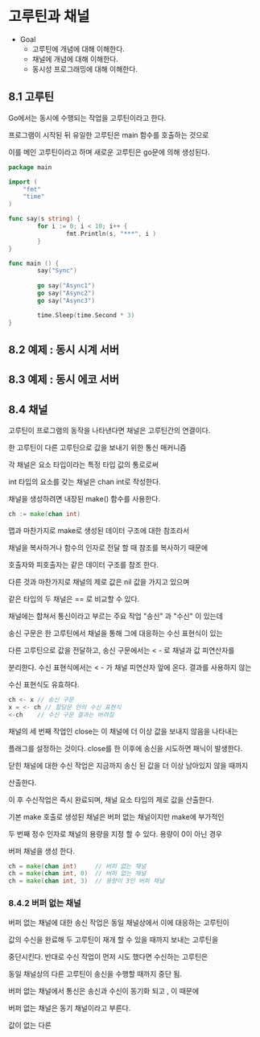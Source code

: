 # 고루틴과 채널

- Goal
    - 고루틴에 개념에 대해 이해한다.
    - 채널에 개념에 대해 이해한다.
    - 동시성 프로그래밍에 대해 이해한다.

## 8.1 고루틴

Go에서는 동시에 수행되는 작업을 고루틴이라고 한다.

프로그램이 시작된 뒤 유일한 고루틴은 main 함수를 호출하는 것으로

이를 메인 고루틴이라고 하며 새로운 고루틴은 go문에 의해 생성된다.

 

```go
package main 

import (
	"fmt"
	"time"
)

func say(s string) {
		for i := 0; i < 10; i++ {
				fmt.Println(s, "***", i )
		}
}

func main () {
		say("Sync")
		
		go say("Async1")
		go say("Async2")
		go say("Async3")

		time.Sleep(time.Second * 3)
}
```

## 8.2 예제 : 동시 시계 서버

## 8.3 예제 : 동시 에코 서버

## 8.4 채널

고루틴이 프로그램의 동작을 나타낸다면  채널은 고루틴간의 연결이다. 

한 고루틴이 다른 고루틴으로 값을 보내기 위한 통신 매커니즘

각 채널은 요소 타입이라는 특정 타입 값의 통로로써 

int 타입의 요소를 갖는 채널은 chan int로 작성한다. 

채널을 생성하려면 내장된 make() 함수를 사용한다.

```go
ch := make(chan int) 
```

맵과 마찬가지로 make로 생성된 데이터 구조에 대한 참조라서

채널을 복사하거나 함수의 인자로 전달 할 때 참조를 복사하기 때문에 

호출자와 피호출자는 같은 데이터 구조를 참조 한다. 

다른 것과 마찬가지로 채널의 제로 값은 nil 값을 가지고 있으며

같은 타입의 두 채널은 == 로 비교할 수 있다. 

채널에는 합쳐서 통신이라고 부르는 주요 작업 "송신" 과 "수신" 이 있는데 

송신 구문은 한 고루틴에서 채널을 통해 그에 대응하는 수신 표현식이 있는

다른 고루틴으로 값을 전달하고, 송신 구문에서는 < - 로 채널과 값 피연산자를

분리한다. 수신 표현식에서는 < - 가 채널 피연산자 앞에 온다. 결과를 사용하지 않는

수신 표현식도 유효하다. 

```go
ch <- x // 송신 구문
x = <- ch // 할당문 안의 수신 표현식
<-ch    // 수신 구문 결과는 버려짐 
```

채널의 세 번째 작업인 close는 이 채널에 더 이상 값을 보내지 않음을 나타내는

플래그를 설정하는 것이다. close를 한 이후에 송신을 시도하면 패닉이 발생한다.

닫힌 채널에 대한 수신 작업은 지금까지 송신 된 값을 더 이상 남아있지 않을 때까지

산출한다. 

이 후 수신작업은 즉시 완료되며, 채널 요소 타입의 제로 값을 산출한다. 

기본 make 호출로 생성된 채널은 버퍼 없는 채널이지만 make에 부가적인

두 번째 정수 인자로 채널의 용량을 지정 할 수 있다. 용량이 0이 아닌 경우

버퍼 채널을 생성 한다. 

```go
ch = make(chan int)     // 버퍼 없는 채널
ch = make(chan int, 0)  // 버퍼 없는 채널
ch = make(chan int, 3)  // 용량이 3인 버퍼 채널
```

### 8.4.2 버퍼 없는 채널

버퍼 없는 채널에 대한 송신 작업은 동일 채널상에서 이에 대응하는 고루틴이

값의 수신을 완료해 두 고루틴이 재개 할 수 있을 때까지 보내는 고루틴을

중단시킨다. 반대로 수신 작업이 먼저 시도 했다면 수신하는 고루틴은 

동일 채널상의 다른 고루틴이 송신을 수행할 때까지 중단 됨. 

버퍼 없는 채널에서 통신은 송신과 수신이 동기화 되고 , 이 때문에 

버퍼 없는 채널은 동기 채널이라고 부른다. 

값이 없는 다른